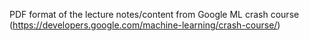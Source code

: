 PDF format of the lecture notes/content from Google ML crash course (https://developers.google.com/machine-learning/crash-course/)
